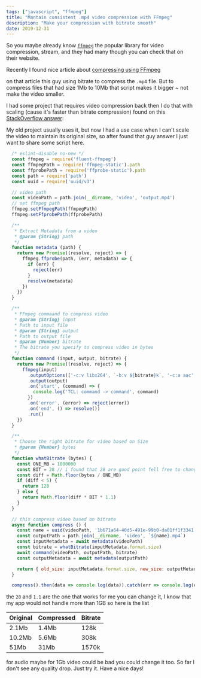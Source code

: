 ```yaml
---
tags: ["javascript", "ffmpeg"]
title: "Mantain consistent .mp4 video compression with FFmpeg"
description: "Make your compression with bitrate smooth"
date: 2019-12-31
---
```


So you maybe already know [`ffmpeg`](https://www.ffmpeg.org/) the popular library for video compression, stream, and they had many though you can check that on their website.

Recently I found nice article about [compressing using FFmpeg](https://dev.to/benjaminblack/use-ffmpeg-to-compress-and-convert-videos-458l)

on that article this guy using bitrate to compress the `.mp4` file. But to compress files that had size 1Mb to 10Mb that script makes it bigger ~ not make the video smaller.

I had some project that requires video compression back then I do that with scaling (cause it's faster than bitrate compression) found on this [StackOverflow answer](https://unix.stackexchange.com/a/447521/362526):

My old project usually uses it, but now I had a use case when I can't scale the video to maintain its original size, so after found that guy answer I just want to share some script here.

```js
  /* eslint-disable no-new */
  const ffmpeg = require('fluent-ffmpeg')
  const ffmpegPath = require('ffmpeg-static').path
  const ffprobePath = require('ffprobe-static').path
  const path = require('path')
  const uuid = require('uuid/v3')

  // video path
  const videoPath = path.join(__dirname, 'video', 'output.mp4')
  // set ffmpeg path
  ffmpeg.setFfmpegPath(ffmpegPath)
  ffmpeg.setFfprobePath(ffprobePath)

  /**
   * Extract Metadata from a video
   * @param {String} path
   */
  function metadata (path) {
    return new Promise((resolve, reject) => {
      ffmpeg.ffprobe(path, (err, metadata) => {
        if (err) {
          reject(err)
        }
        resolve(metadata)
      })
    })
  }

  /**
   * FFmpeg commaand to compress video
   * @param {String} input
   * Path to input file
   * @param {String} output
   * Path to output file
   * @param {Number} bitrate
   * The bitrate you specify to compress video in bytes
   */
  function command (input, output, bitrate) {
    return new Promise((resolve, reject) => {
      ffmpeg(input)
        .outputOptions(['-c:v libx264', `-b:v ${bitrate}k`, '-c:a aac', '-b:a 58k'])
        .output(output)
        .on('start', (command) => {
          console.log('TCL: command -> command', command)
        })
        .on('error', (error) => reject(error))
        .on('end', () => resolve())
        .run()
    })
  }

  /**
   * Choose the right bitrate for video based on Size
   * @param {Number} bytes
   */
  function whatBitrate (bytes) {
    const ONE_MB = 1000000
    const BIT = 28 // i found that 28 are good point fell free to change it as you feel right
    const diff = Math.floor(bytes / ONE_MB)
    if (diff < 5) {
      return 128
    } else {
      return Math.floor(diff * BIT * 1.1)
    }
  }

  // this compress video based on bitrate
  async function compress () {
    const name = uuid(videoPath, '1b671a64-40d5-491e-99b0-da01ff1f3341')
    const outputPath = path.join(__dirname, 'video', `${name}.mp4`)
    const inputMetadata = await metadata(videoPath)
    const bitrate = whatBitrate(inputMetadata.format.size)
    await command(videoPath, outputPath, bitrate)
    const outputMetadata = await metadata(outputPath)

    return { old_size: inputMetadata.format.size, new_size: outputMetadata.format.size }
  }

  compress().then(data => console.log(data)).catch(err => console.log(err))
```

the `28` and `1.1` are the one that works for me you can change it, I know that my app would not handle more than 1GB so here is the list

| Original | Compressed | Bitrate |
|----------|------------|---------|
| 2.1Mb    | 1.4Mb      | 128k    |
| 10.2Mb   | 5.6Mb      | 308k    |
| 51Mb     | 31Mb       | 1570k   |

for audio maybe for 1Gb video could be bad you could change it too. So far I don't see any quality drop. Just try it. Have a nice days!